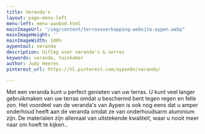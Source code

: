 ```yaml
---
title: Veranda's
layout: page-menu-left
menu-left: menu-aanbod.html
mainImageUrl: "/img/content/terrasoverkapping-website-aypen.webp"
mainImageHeight: ''
mainImageWidth: 100%
aypentool: veranda
description: Uitleg over veranda's & serres
keywords: veranda, tuinkamer
author: Judy Heeres
pinterest_url: https://nl.pinterest.com/aypenbv/veranda/

---
```

Met een veranda kunt u perfect genieten van uw terras. U kunt veel langer gebruikmaken van uw terras omdat u beschermd bent tegen regen en felle zon. Het voordeel van de veranda's van Aypen is ook nog eens dat u amper onderhoud heeft aan de veranda omdat ze van onderhoudsarm aluminium zijn. De materialen zijn allemaal van uitstekende kwaliteit, waar u nooit meer naar om hoeft te kijken..